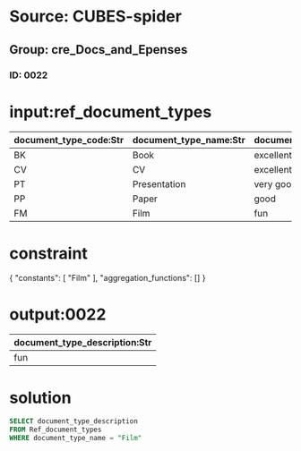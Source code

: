 # Source: CUBES-spider
## Group: cre_Docs_and_Epenses
### ID: 0022

# input:ref_document_types

| document_type_code:Str | document_type_name:Str | document_type_description:Str |
|---|---|---|
| BK | Book | excellent |
| CV | CV | excellent |
| PT | Presentation | very good |
| PP | Paper | good |
| FM | Film | fun |

# constraint

{
  "constants": [
    "Film"
  ],
  "aggregation_functions": []
}

# output:0022

| document_type_description:Str |
|---|
| fun |

# solution

```sql
SELECT document_type_description
FROM Ref_document_types
WHERE document_type_name = "Film"
```
